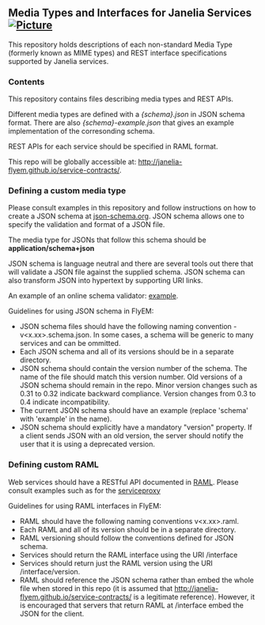## Media Types and Interfaces for Janelia Services [![Picture](https://raw.github.com/janelia-flyem/janelia-flyem.github.com/master/images/gray_janelia_logo.png)](http://janelia.org/)

This repository holds descriptions of each non-standard Media Type (formerly known as MIME types) and REST interface specifications supported by Janelia services. 

### Contents

This repository contains files describing media types and REST APIs.

Different media types are defined
with a *{schema}.json* in JSON schema format.  There are also *{schema}-example.json* that gives an example
implementation of the corresonding schema.

REST APIs for each service should be specified in RAML format.

This repo will be globally accessible at: http://janelia-flyem.github.io/service-contracts/.


### Defining a custom media type

Please consult examples in this repository and follow instructions on how to create
a JSON schema at [json-schema.org](http://www.json-schema.org).  JSON schema allows
one to specify the validation and format of a JSON file.

The media type for JSONs that follow this schema should be **application/schema+json**

JSON schema is language neutral and there are several tools out there that will validate
a JSON file against the supplied schema.  JSON schema can also transform JSON into
hypertext by supporting URI links.

An example of an online schema validator:
[example](http://json-schema-validator.herokuapp.com/).

Guidelines for using JSON schema in FlyEM:

* JSON schema files should have the following naming convention <service-name>-<keyword>v<x.xx>.schema.json.  In some cases, a schema will be generic to many services and <service-name> can be ommitted.
* Each JSON schema and all of its versions should be in a separate directory.
* JSON schema should contain the version number of the schema.  The name of the file should match this version number.  Old versions of a JSON schema should remain in the repo.  Minor version changes such as 0.31 to 0.32 indicate backward compliance.  Version changes from 0.3 to 0.4 indicate incompatibility.
* The current JSON schema should have an example (replace 'schema' with 'example' in the name).
* JSON schema should explicitly have a mandatory "version" property.  If a client sends JSON with an old version, the server should notify the user that it is using a deprecated version.

### Defining custom RAML

Web services should have a RESTful API documented in [RAML](http://raml.org).  Please consult examples
such as for the [serviceproxy](https://github.com/janelia-flyem/serviceproxy)

Guidelines for using RAML interfaces in FlyEM:

* RAML should have the following naming conventions <service-name>v<x.xx>.raml.
* Each RAML and all of its version should be in a separate directory.
* RAML versioning should follow the conventions defined for JSON schema.
* Services should return the RAML interface using the URI /interface
* Services should return just the RAML version using the URI /interface/version.
* RAML should reference the JSON schema rather than embed the whole file when stored in this repo (it is assumed that http://janelia-flyem.github.io/service-contracts/<json schema name> is a legitimate reference).  However, it is encouraged that servers that return RAML at /interface embed the JSON for the client.
